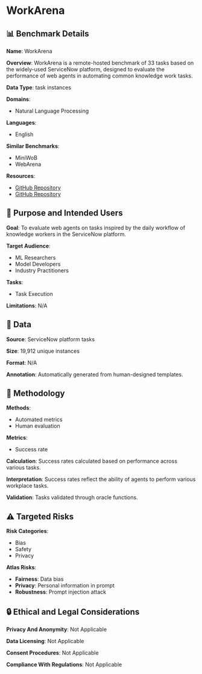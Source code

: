 # WorkArena

## 📊 Benchmark Details

**Name**: WorkArena

**Overview**: WorkArena is a remote-hosted benchmark of 33 tasks based on the widely-used ServiceNow platform, designed to evaluate the performance of web agents in automating common knowledge work tasks.

**Data Type**: task instances

**Domains**:
- Natural Language Processing

**Languages**:
- English

**Similar Benchmarks**:
- MiniWoB
- WebArena

**Resources**:
- [GitHub Repository](https://github.com/ServiceNow/WorkArena)
- [GitHub Repository](https://github.com/ServiceNow/BrowserGym)

## 🎯 Purpose and Intended Users

**Goal**: To evaluate web agents on tasks inspired by the daily workflow of knowledge workers in the ServiceNow platform.

**Target Audience**:
- ML Researchers
- Model Developers
- Industry Practitioners

**Tasks**:
- Task Execution

**Limitations**: N/A

## 💾 Data

**Source**: ServiceNow platform tasks

**Size**: 19,912 unique instances

**Format**: N/A

**Annotation**: Automatically generated from human-designed templates.

## 🔬 Methodology

**Methods**:
- Automated metrics
- Human evaluation

**Metrics**:
- Success rate

**Calculation**: Success rates calculated based on performance across various tasks.

**Interpretation**: Success rates reflect the ability of agents to perform various workplace tasks.

**Validation**: Tasks validated through oracle functions.

## ⚠️ Targeted Risks

**Risk Categories**:
- Bias
- Safety
- Privacy

**Atlas Risks**:
- **Fairness**: Data bias
- **Privacy**: Personal information in prompt
- **Robustness**: Prompt injection attack

## 🔒 Ethical and Legal Considerations

**Privacy And Anonymity**: Not Applicable

**Data Licensing**: Not Applicable

**Consent Procedures**: Not Applicable

**Compliance With Regulations**: Not Applicable
